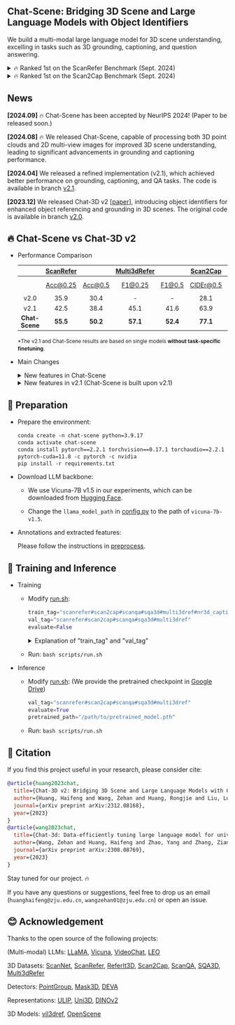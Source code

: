 ## Chat-Scene: Bridging 3D Scene and Large Language Models with Object Identifiers

We build a multi-modal large language model for 3D scene understanding, excelling in tasks such as 3D grounding, captioning, and question answering.

<details>
<summary> 🔥 Ranked 1st on the ScanRefer Benchmark (Sept. 2024) </summary>

![alt text](assets/scanrefer_benchmark_results.png)
[leaderboard link](https://kaldir.vc.in.tum.de/scanrefer_benchmark/benchmark_localization)
</details>

<details>
<summary> 🔥 Ranked 1st on the Scan2Cap Benchmark (Sept. 2024) </summary>

![alt text](assets/scan2cap_benchmark_results.png)
[leaderboard link](https://kaldir.vc.in.tum.de/scanrefer_benchmark/benchmark_captioning)
</details>


## News

**[2024.09]** 🔥 Chat-Scene has been accepted by NeurIPS 2024! (Paper to be released soon.)

**[2024.08]** 🔥 We released Chat-Scene, capable of processing both 3D point clouds and 2D multi-view images for improved 3D scene understanding, leading to significant advancements in grounding and captioning performance.

**[2024.04]** We released a refined implementation (v2.1), which achieved better performance on grounding, captioning, and QA tasks. The code is available in branch [v2.1](https://github.com/Chat-3D/Chat-3D-v2/tree/v2.1).

**[2023.12]** We released Chat-3D v2 [[paper](https://arxiv.org/abs/2312.08168)], introducing object identifiers for enhanced object referencing and grounding in 3D scenes. The original code is available in branch [v2.0](https://github.com/Chat-3D/Chat-3D-v2/tree/v2.0).

## 🔥 Chat-Scene vs Chat-3D v2

- Performance Comparison

  |      	| [ScanRefer](https://github.com/daveredrum/ScanRefer) 	|         	| [Multi3dRefer](https://github.com/3dlg-hcvc/M3DRef-CLIP) 	|        	|  [Scan2Cap](https://github.com/daveredrum/Scan2Cap) 	|            	| [ScanQA](https://github.com/ATR-DBI/ScanQA) 	|        	| [SQA3D](https://github.com/SilongYong/SQA3D) 	|
  | :----:	|:---------:	|:-------:	|:------:	|:------:	|:---------:	|:----------:	|:------------:	|:------:	|:-----:	|
  |      	|  Acc@0.25 	| Acc@0.5 	|    F1@0.25   	| F1@0.5 	| CIDEr@0.5 	|   B-4@0.5 	|  CIDEr 	| B-4 	|   EM  	|
  | v2.0 	|    35.9   	|   30.4  	|       -      	|    -   	|    28.1   	|    15.5    	|  77.1  	|   7.3  	|   -   	|
  | v2.1 	|   42.5    	|  38.4   	|     45.1     	|  41.6  	|   63.9    	|    31.8    	|  87.6  	|  14.0  	| **54.7**  	|
  | **Chat-Scene** | **55.5** | **50.2** | **57.1** | **52.4** | **77.1** | **36.3** | **87.7** | **14.3** | 54.6 |

  <small>\*The v2.1 and Chat-Scene results are based on single models **without task-specific finetuning**.</small>

- Main Changes
  <details>
  <summary> New features in Chat-Scene </summary>

  - Introduce a 2D token for each object, with 2D representations extracted from multi-view images using [DINOv2](https://github.com/facebookresearch/dinov2).

  - Enable processing of 2D ego-centric video using a tracking-based detector when 3D input is unavailable.

  </details>

  <details>
  <summary> New features in v2.1 (Chat-Scene is built upon v2.1) </summary>

  - LLM backbone: Vicuna v0 -> [Vicuna v1.5](https://github.com/lm-sys/FastChat/blob/main/docs/vicuna_weights_version.md) + LoRA.

  - Training scheme: three-stage training -> one-stage joint training.

  - Detector: [PointGroup](https://github.com/dvlab-research/PointGroup) -> [Mask3D](https://github.com/JonasSchult/Mask3D).
  
  - Code Optimization:
    - batch size: 1 -> 32.
    - Simplified training and evaluation processes.
  </details>

## 🔨 Preparation

- Prepare the environment:
  
  ```shell
  conda create -n chat-scene python=3.9.17
  conda activate chat-scene
  conda install pytorch==2.2.1 torchvision==0.17.1 torchaudio==2.2.1 pytorch-cuda=11.8 -c pytorch -c nvidia
  pip install -r requirements.txt
  ```
  
- Download LLM backbone:
  -  We use Vicuna-7B v1.5 in our experiments, which can be downloaded from [Hugging Face](https://huggingface.co/lmsys/vicuna-7b-v1.5).

  - Change the `llama_model_path` in [config.py](./scripts/config.py) to the path of `vicuna-7b-v1.5`.
  

- Annotations and extracted features:
  
  Please follow the instructions in [preprocess](preprocess/).


## 🤖 Training and Inference

- Training
  - Modify [run.sh](scripts/run.sh):
    ```python
    train_tag="scanrefer#scan2cap#scanqa#sqa3d#multi3dref#nr3d_caption#obj_align"
    val_tag="scanrefer#scan2cap#scanqa#sqa3d#multi3dref"
    evaluate=False
    ```

    <details>
    <summary> Explanation of "train_tag" and "val_tag" </summary>

    - Use `#` to seperate different datasets

    - Datasets:
      - `scanrefer`: [ScanRefer](https://github.com/daveredrum/ScanRefer) Dataset
      - `scan2cap`: [Scan2Cap](https://github.com/daveredrum/Scan2Cap) Dataset
      - `scanqa`: [ScanQA](https://github.com/ATR-DBI/ScanQA) Dataset
      - `sqa3d`: [SQA3D](https://github.com/SilongYong/SQA3D) Dataset
      - `multi3dref`: [Multi3dRefer](https://github.com/3dlg-hcvc/M3DRef-CLIP) Dataset
      - `nr3d_caption`: A captioning dataset originated from [Nr3D](https://github.com/referit3d/referit3d).
      - `obj_align`: A dataset originated from ScanRefer to align the object identifiers with object tokens.

    </details>
  - Run: `bash scripts/run.sh`


- Inference
  
  - Modify [run.sh](scripts/run.sh): (We provide the pretrained checkpoint in [Google Drive](https://drive.google.com/file/d/1Ziz7Be9l6MEbn3Qmlyr9gv42C0iJQgAn/view?usp=sharing))
  
    ```python
    val_tag="scanrefer#scan2cap#scanqa#sqa3d#multi3dref"
    evaluate=True
    pretrained_path="/path/to/pretrained_model.pth"
    ```
  
  - Run: `bash scripts/run.sh`
  

## 📄 Citation

If you find this project useful in your research, please consider cite:
```BibTeX
@article{huang2023chat,
  title={Chat-3D v2: Bridging 3D Scene and Large Language Models with Object Identifiers},
  author={Huang, Haifeng and Wang, Zehan and Huang, Rongjie and Liu, Luping and Cheng, Xize and Zhao, Yang and Jin, Tao and Zhao, Zhou},
  journal={arXiv preprint arXiv:2312.08168},
  year={2023}
}
@article{wang2023chat,
  title={Chat-3d: Data-efficiently tuning large language model for universal dialogue of 3d scenes},
  author={Wang, Zehan and Huang, Haifeng and Zhao, Yang and Zhang, Ziang and Zhao, Zhou},
  journal={arXiv preprint arXiv:2308.08769},
  year={2023}
}
```

Stay tuned for our project. 🔥

If you have any questions or suggestions, feel free to drop us an email (`huanghaifeng@zju.edu.cn`, `wangzehan01@zju.edu.cn`) or open an issue.

## 😊 Acknowledgement

Thanks to the open source of the following projects:

(Multi-modal) LLMs:
[LLaMA](https://github.com/facebookresearch/llama), 
[Vicuna](https://github.com/lm-sys/FastChat),
[VideoChat](https://github.com/OpenGVLab/Ask-Anything/tree/main/video_chat), 
[LEO](https://github.com/embodied-generalist/embodied-generalist)

3D Datasets:
[ScanNet](https://github.com/ScanNet/ScanNet), 
[ScanRefer](https://github.com/daveredrum/ScanRefer), 
[ReferIt3D](https://github.com/referit3d/referit3d), 
[Scan2Cap](https://github.com/daveredrum/Scan2Cap), 
[ScanQA](https://github.com/ATR-DBI/ScanQA), 
[SQA3D](https://github.com/SilongYong/SQA3D), 
[Multi3dRefer](https://github.com/3dlg-hcvc/M3DRef-CLIP)

Detectors:
[PointGroup](https://github.com/dvlab-research/PointGroup), 
[Mask3D](https://github.com/JonasSchult/Mask3D),
[DEVA](https://github.com/hkchengrex/Tracking-Anything-with-DEVA)

Representations:
[ULIP](https://github.com/salesforce/ULIP), 
[Uni3D](https://github.com/baaivision/Uni3D),
[DINOv2](https://github.com/facebookresearch/dinov2)

3D Models:
[vil3dref](https://github.com/cshizhe/vil3dref),
[OpenScene](https://github.com/pengsongyou/openscene)

